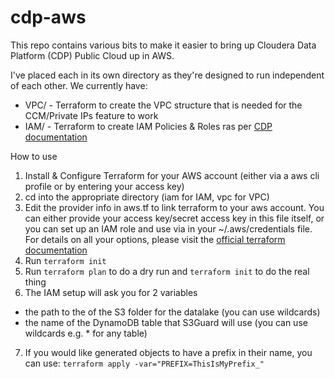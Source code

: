 # cdp-aws
 
This repo contains various bits to make it easier to bring up Cloudera Data Platform (CDP) Public Cloud up in AWS.

I've placed each in its own directory as they're designed to run independent of each other.  We currently have:
- VPC/ - Terraform to create the VPC structure that is needed for the CCM/Private IPs feature to work
- IAM/ - Terraform to create IAM Policies & Roles ras per [CDP documentation](https://docs.cloudera.com/management-console/cloud/environments/topics/mc-idbroker-minimum-setup.html)

How to use

1. Install & Configure Terraform for your AWS account (either via a aws cli profile or by entering your access key)
2. cd into the appropriate directory (iam for IAM, vpc for VPC)
3. Edit the provider info in aws.tf to link terraform to your aws account.  You can either provide your access key/secret access key in this file itself, or you can set up an IAM role and use via in your ~/.aws/credentials file.  For details on all your options, please visit the [official terraform documentation](https://www.terraform.io/docs/providers/aws/index.html)
4. Run `terraform init` 
5. Run `terraform plan` to do a dry run and `terraform init` to do the real thing
6. The IAM setup will ask you for 2 variables 
- the path to the of the S3 folder for the datalake (you can use wildcards)
- the name of the DynamoDB table that S3Guard will use (you can use wildcards e.g. * for any table)
7. If you would like generated objects to have a prefix in their name, you can use:
   `terraform apply -var="PREFIX=ThisIsMyPrefix_"`
